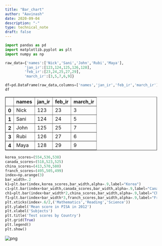 ```yaml
---
title: "Bar_chart"
author: "Aavinash"
date: 2020-09-04
description: "-"
type: technical_note
draft: false
---
```


```python
import pandas as pd
import matplotlib.pyplot as plt
import numpy as np

```


```python
raw_data={'names':['Nick','Sani','John','Rubi','Maya'],
         'jan_ir':[123,124,125,126,128],
         'feb_ir':[23,24,25,27,29],
         'march_ir':[3,5,7,6,9]}

df=pd.DataFrame(raw_data,columns=['names','jan_ir','feb_ir','march_ir'])
df
```




<div>
<style scoped>
    .dataframe tbody tr th:only-of-type {
        vertical-align: middle;
    }

    .dataframe tbody tr th {
        vertical-align: top;
    }

    .dataframe thead th {
        text-align: right;
    }
</style>
<table border="1" class="dataframe">
  <thead>
    <tr style="text-align: right;">
      <th></th>
      <th>names</th>
      <th>jan_ir</th>
      <th>feb_ir</th>
      <th>march_ir</th>
    </tr>
  </thead>
  <tbody>
    <tr>
      <th>0</th>
      <td>Nick</td>
      <td>123</td>
      <td>23</td>
      <td>3</td>
    </tr>
    <tr>
      <th>1</th>
      <td>Sani</td>
      <td>124</td>
      <td>24</td>
      <td>5</td>
    </tr>
    <tr>
      <th>2</th>
      <td>John</td>
      <td>125</td>
      <td>25</td>
      <td>7</td>
    </tr>
    <tr>
      <th>3</th>
      <td>Rubi</td>
      <td>126</td>
      <td>27</td>
      <td>6</td>
    </tr>
    <tr>
      <th>4</th>
      <td>Maya</td>
      <td>128</td>
      <td>29</td>
      <td>9</td>
    </tr>
  </tbody>
</table>
</div>




```python
korea_scores=(554,536,538)
canada_scores=(518,523,525)
china_scores=(413,570,580)
franch_scores=(495,505,499)
index=np.arange(3)
bar_width=.2
k1=plt.bar(index,korea_scores,bar_width,alpha=.9,label="Korea")
c1=plt.bar(index+bar_width,canada_scores,bar_width,alpha=.9,label="Canada")
ch1=plt.bar(index+bar_width*2,china_scores,bar_width,alpha=.9,label="China")
f1=plt.bar(index+bar_width*3,franch_scores,bar_width,alpha=.9,label="Franch")
plt.xticks(index+.6/2,('Mathematics','Reading','Science'))
plt.ylabel('Mean score in PISA in 2012')
plt.xlabel('Subjects')
plt.title('Test scores by Country')
plt.grid(True)
plt.legend()
plt.show()
```


![png](Bar_chart_3_0.png)



```python

```


```python

```


```python

```


```python

```


```python

```


```python


```


```python

```


```python


```
